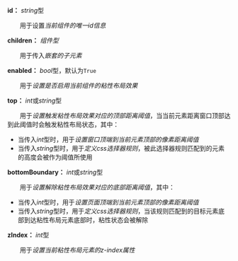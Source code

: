 **id：** *string*型

　　用于设置*当前组件的唯一id信息*

**children：** *组件型*

　　用于传入*嵌套的子元素*

**enabled：** *bool*型，默认为`True`

　　用于*设置是否启用当前组件的粘性布局效果*

**top：** *int*或*string*型

　　用于*设置触发粘性布局效果对应的顶部距离阈值*，当当前元素距离窗口顶部达到此阈值时会触发粘性布局状态，其中：

- 当传入*int*型时，用于*设置窗口顶端到当前元素顶部的像素距离阈值*
- 当传入*string*型时，用于*定义css选择器规则*，被此选择器规则匹配到的元素的高度会被作为阈值所使用

**bottomBoundary：** *int*或*string*型

　　用于*设置解除粘性布局效果对应的底部距离阈值*，其中：

- 当传入*int*型时，用于*设置页面顶端到当前元素顶部的像素距离阈值*
- 当传入*string*型时，用于*定义css选择器规则*，当该规则匹配到的目标元素底部到达粘性布局元素底部时，粘性状态会被解除

**zIndex：** *int*型

　　用于*设置当前粘性布局元素的z-index属性*




